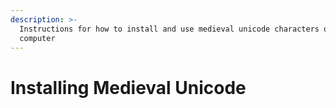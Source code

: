 ```yaml
---
description: >-
  Instructions for how to install and use medieval unicode characters on your
  computer
---
```


# Installing Medieval Unicode



